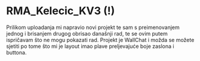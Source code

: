 # RMA_Kelecic_KV3 (!)
Prilikom uploadanja mi napravio novi projekt te sam s preimenovanjem jednog i brisanjem drugog obrisao današnji rad, te se ovim putem ispričavam što ne mogu pokazati rad. Projekt je WallChat i možda se možete sjetiti po tome što mi je layout imao plave preljevajuće boje zaslona i buttona.
